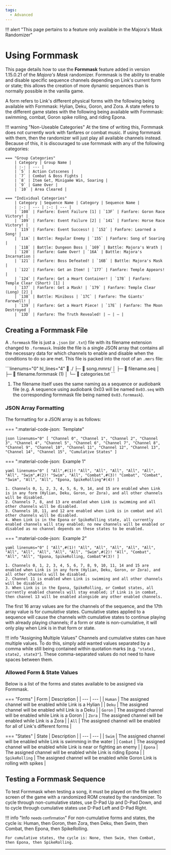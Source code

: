 ```yaml
---
tags:
  - Advanced
---
```


!!! alert "This page pertains to a feature only available in the Majora's Mask Randomizer"

# Using Formmask
This page details how to use the **Formmask** feature added in version 1.15.0.21 of the *Majora's Mask* randomizer. Formmask is the ability to enable and disable specific sequence channels depending on Link's current form or state; this allows the creation of more dynamic sequences than is normally possible in the vanilla game.

A form refers to Link's different physical forms with the following being available with Formmask: Hylian, Deku, Goron, and Zora. A state refers to the different game states with the following being available with Formmask: swimming, combat, Goron spike rolling, and riding Epona.

!!! warning "Non-Useable Categories"
    At the time of writing this, Formmask does not currently work with fanfares or combat music. If using formmask with them, then the randomizer will just play all available channels instead. Because of this, it is discouraged to use formmask with any of the following categories:

    === "Group Categories"
        | Category | Group Name |
        | :-: | --- |
        | `5` | Action Cutscenes |
        | `7` | Combat & Boss Fights |
        | `8` | Item Get, Minigame Win, Soaring |
        | `9` | Game Over |
        | `10` | Area Cleared |

    === "Individual Categories"
        | Category | Sequence Name | Category | Sequence Name |
        | :-: | --- | :-: | --- |
        | `108` | Fanfare: Event Failure [1] | `13F` | Fanfare: Goron Race Victory! |
        | `109` | Fanfare: Event Failure [2] | `141` | Fanfare: Horse Race Victory! |
        | `119` | Fanfare: Event Success! | `152` | Fanfare: Learned a Song! |
        | `11A` | Battle: Regular Enemy | `155` | Fanfare: Song of Soaring |
        | `11B` | Battle: Dungeon Boss | `169` | Battle: Majora's Wrath |
        | `120` | Fanfare: Game Over! | `16A` | Battle: Majora's Incarnation |
        | `121` | Fanfare: Boss Defeated! | `16B` | Battle: Majora's Mask |
        | `122` | Fanfare: Get an Item! | `177` | Fanfare: Temple Appears! |
        | `124` | Fanfare: Get a Heart Container! | `178` | Fanfare: Temple Clear (Short) [1] |
        | `137` | Fanfare: Get a Mask! | `179` | Fanfare: Temple Clear (Long) [2] |
        | `138` | Battle: Miniboss | `17C` | Fanfare: The Giants' Farewell! |
        | `139` | Fanfare: Get a Heart Piece! | `17E` | Fanfare: The Moon Destroyed |
        | `13D` | Fanfare: The Truth Revealed! | — | — |

## Creating a Formmask File
A `.formmask` file is just a `.json` (or `.txt`) file with its filename extension changed to `.formmask`. Inside the file is a single JSON array that contains all the necessary data for which channels to enable and disable when the conditions to do so are met. This file is packed into the root of an `.mmrs` file:

<div class="annotate" markdown>
```linenums="0" hl_lines="4"
📂 ./
├─ 📂 song.mmrs/
│  ├─ 🎵 filename.seq
│  ├─ 📄 filename.formmask (1)
│  └─ 📄 categories.txt
```
</div>

1. The filename itself uses the same naming as a sequence or audiobank file (e.g. A sequence using audiobank 0x03 will be named `0x03.seq` with the corresponding formmask file being named `0x03.formmask`).

### JSON Array Formatting
The formatting for a JSON array is as follows:

=== ":material-code-json: &nbsp;Template"
    <div class="annotate" markdown>
    ``` json linenums="0"
    [
        "Channel 0",
        "Channel 1",
        "Channel 2",
        "Channel 3",
        "Channel 4",
        "Channel 5",
        "Channel 6",
        "Channel 7",
        "Channel 8",
        "Channel 9",
        "Channel 10",
        "Channel 11",
        "Channel 12",
        "Channel 13",
        "Channel 14",
        "Channel 15",
        "Cumulative States"
    ]
    ```
    </div>

=== ":material-code-json: &nbsp;Example 1"
    <div class="annotate" markdown>
    ``` yaml linenums="0"
    [
        "All",#(1)!
        "All",
        "All",
        "All",
        "All",
        "All",
        "All",
        "Swim",#(2)!
        "Swim",
        "All",
        "Combat",#(3)!
        "Combat",
        "Combat",
        "Swim",
        "All",
        "All",
        "Epona, SpikeRolling"#(4)!
    ]
    ```
    </div>

    1. Channels 0, 1, 2, 3, 4, 5, 6, 9, 14, and 15 are enabled when Link is in any form (Hylian, Deku, Goron, or Zora), and all other channels will be disabled.
    2. Channels 7, 8, and 13 are enabled when Link is swimming and all other channels will be disabled.
    3. Channels 10, 11, and 12 are enabled when Link is in combat and all other channels will be disabled.
    4. When Link is in the Epona or SpikeRolling state, all currently enabled channels will stay enabled; no new channels will be enabled or disabled as no channel depends on these states to be enabled.

=== ":material-code-json: &nbsp;Example 2"
    <div class="annotate" markdown>
    ``` yaml linenums="0"
    [
        "All",#(1)!
        "All",
        "All",
        "All",
        "All",
        "All",
        "All",
        "All",
        "All",
        "All",
        "All",
        "Swim",#(2)!
        "All",
        "Combat",
        "All",
        "All",
        "Epona, SpikeRolling, Combat"#(3)!
    ]
    ```
    </div>

    1. Channels 0, 1, 2, 3, 4, 5, 6, 7, 8, 9, 10, 11, 14 and 15 are enabled when Link is in any form (Hylian, Deku, Goron, or Zora), and all other channels will be disabled.
    2. Channel 11 is enabled when Link is swimming and all other channels will be disabled.
    3. When Link is in the Epona, SpikeRolling, or Combat states, all currently enabled channels will stay enabled; if Link is in combat, then channel 13 will be enabled alongside any other enabled channels.

The first 16 array values are for the channels of the sequence, and the 17th array value is for *cumulative* states. Cumulative states applied to a sequence will cause the channels with cumulative states to continue playing with already playing channels; if a form or state is non-cumulative, it will only play when Link is in that form or state.

!!! info "Assigning Multiple Values"
    Channels and cumulative states can have multiple values. To do this, simply add wanted values separated by a comma while still being contained within quotation marks (e.g. `"state1, state2, state3"`). These comma-separated values do not need to have spaces between them.

### Allowed Form & State Values
Below is a list of the forms and states available to be assigned via Formmask.

=== "Forms"
    | Form | Description |
    | --- | --- |
    | `Human` | The assigned channel will be enabled while Link is a Hylian |
    | `Deku` | The assigned channel will be enabled whil Link is a Deku |
    | `Goron` | The assigned channel will be enabled while Link is a Goron |
    | `Zora` | The assigned channel will be enabled while Link is a Zora |
    | `All` | The assigned channel will be enabled for all of Link's different forms |

=== "States"
    | State | Description |
    | --- | --- |
    | `Swim` | The assigned channel will be enabled while Link is swimming in the water |
    | `Combat` | The assigned channel will be enabled while Link is near or fighting an enemy |
    | `Epona` | The assigned channel will be enabled while Link is riding Epona |
    | `SpikeRolling` | The assigned channel will be enabled while Goron Link is rolling with spikes |

## Testing a Formmask Sequence
To test Formmask when testing a song, it must be played on the file select screen of the game with a randomized ROM created by the randomizer. To cycle through non-cumulative states, use D-Pad Up and D-Pad Down, and to cycle through cumulative states use D-Pad Left and D-Pad Right.

!!! info "Info <small>needs confirmation</small>"
    For non-cumulative forms and states, the cycle is: Human, then Goron, then Zora, then Deku, then Swim, then Combat, then Epona, then SpikeRolling.

    For cumulative states, the cycle is: None, then Swim, then Combat, then Epona, then SpikeRolling.

-----